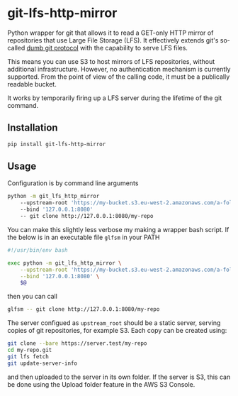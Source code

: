# git-lfs-http-mirror

Python wrapper for git that allows it to read a GET-only HTTP mirror of repositories that use Large File Storage (LFS). It effectively extends git's so-called [dumb git protocol](https://git-scm.com/book/en/v2/Git-on-the-Server-The-Protocols#_dumb_http) with the capability to serve LFS files.

This means you can use S3 to host mirrors of LFS repositories, without additional infrastructure. However, no authentication mechanism is currently supported. From the point of view of the calling code, it must be a publically readable bucket.

It works by temporarily firing up a LFS server during the lifetime of the git command.


## Installation

```bash
pip install git-lfs-http-mirror
```


## Usage

Configuration is by command line arguments

```bash
python -m git_lfs_http_mirror
    --upstream-root 'https://my-bucket.s3.eu-west-2.amazonaws.com/a-folder'
    --bind '127.0.0.1:8080'
    -- git clone http://127.0.0.1:8080/my-repo
```

You can make this slightly less verbose my making a wrapper bash script. If the below is in an executable file `glfsm` in your PATH

```bash
#!/usr/bin/env bash

exec python -m git_lfs_http_mirror \
    --upstream-root 'https://my-bucket.s3.eu-west-2.amazonaws.com/a-folder' \
    --bind '127.0.0.1:8080' \
    $@
```

then you can call

```bash
glfsm -- git clone http://127.0.0.1:8080/my-repo
````

The server configued as `upstream_root` should be a static server, serving copies of git repositories, for example S3. Each copy can be created using:

```bash
git clone --bare https://server.test/my-repo
cd my-repo.git
git lfs fetch
git update-server-info
````

and then uploaded to the server in its own folder. If the server is S3, this can be done using the Upload folder feature in the AWS S3 Console.
